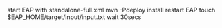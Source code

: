 start EAP with standalone-full.xml
mvn -Pdeploy install
restart EAP
touch $EAP_HOME/target/input/input.txt
wait 30secs
